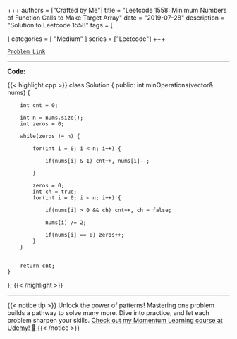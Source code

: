 
+++
authors = ["Crafted by Me"]
title = "Leetcode 1558: Minimum Numbers of Function Calls to Make Target Array"
date = "2019-07-28"
description = "Solution to Leetcode 1558"
tags = [
    
]
categories = [
    "Medium"
]
series = ["Leetcode"]
+++



[`Problem Link`](https://leetcode.com/problems/minimum-numbers-of-function-calls-to-make-target-array/description/)

---

**Code:**

{{< highlight cpp >}}
class Solution {
public:
    int minOperations(vector<int>& nums) {
        
        int cnt = 0;
        
        int n = nums.size();
        int zeros = 0;

        while(zeros != n) {
        
            for(int i = 0; i < n; i++) {

                if(nums[i] & 1) cnt++, nums[i]--;

            }
            
            zeros = 0;
            int ch = true;
            for(int i = 0; i < n; i++) {

                if(nums[i] > 0 && ch) cnt++, ch = false;
                
                nums[i] /= 2;

                if(nums[i] == 0) zeros++;
            }            
        }
        
        
        return cnt;
    }

};
{{< /highlight >}}


---


{{< notice tip >}}
Unlock the power of patterns! Mastering one problem builds a pathway to solve many more. Dive into practice, and let each problem sharpen your skills. [Check out my Momentum Learning course at Udemy! 🚀 ](https://www.udemy.com/course/algorithms-and-data-structures-in-cpp/)
{{< /notice >}}


